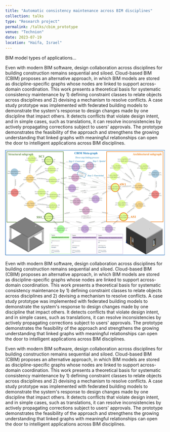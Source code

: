 ```yaml
---
title: "Automatic consistency maintenance across BIM disciplines"
collection: talks
type: "Research project"
permalink: /talks/cbim_prototype
venue: "Technion"
date: 2023-07-19
location: "Haifa, Israel"
---
```


BIM model types of applications...

Even with modern BIM software, design collaboration across disciplines for building construction remains sequential and siloed. Cloud-based BIM (CBIM) proposes an alternative approach, in which BIM models are stored as discipline-specific graphs whose nodes are linked to support across-domain coordination. This work presents a theoretical basis for systematic consistency maintenance by 1) defining constraint classes to relate objects across disciplines and 2) devising a mechanism to resolve conflicts. A case study prototype was implemented with federated building models to demonstrate the system's response to design changes made by one discipline that impact others. It detects conflicts that violate design intent, and in simple cases, such as translations, it can resolve inconsistencies by actively propagating corrections subject to users' approvals. The prototype demonstrates the feasibility of the approach and strengthens the growing understanding that linked graphs with meaningful relationships can open the door to intelligent applications across BIM disciplines.


<img title="Automatic Consistency Maintenance" alt="Alt text" src="../images/linked_graph_horizon.jpg">


Even with modern BIM software, design collaboration across disciplines for building construction remains sequential and siloed. Cloud-based BIM (CBIM) proposes an alternative approach, in which BIM models are stored as discipline-specific graphs whose nodes are linked to support across-domain coordination. This work presents a theoretical basis for systematic consistency maintenance by 1) defining constraint classes to relate objects across disciplines and 2) devising a mechanism to resolve conflicts. A case study prototype was implemented with federated building models to demonstrate the system's response to design changes made by one discipline that impact others. It detects conflicts that violate design intent, and in simple cases, such as translations, it can resolve inconsistencies by actively propagating corrections subject to users' approvals. The prototype demonstrates the feasibility of the approach and strengthens the growing understanding that linked graphs with meaningful relationships can open the door to intelligent applications across BIM disciplines.


Even with modern BIM software, design collaboration across disciplines for building construction remains sequential and siloed. Cloud-based BIM (CBIM) proposes an alternative approach, in which BIM models are stored as discipline-specific graphs whose nodes are linked to support across-domain coordination. This work presents a theoretical basis for systematic consistency maintenance by 1) defining constraint classes to relate objects across disciplines and 2) devising a mechanism to resolve conflicts. A case study prototype was implemented with federated building models to demonstrate the system's response to design changes made by one discipline that impact others. It detects conflicts that violate design intent, and in simple cases, such as translations, it can resolve inconsistencies by actively propagating corrections subject to users' approvals. The prototype demonstrates the feasibility of the approach and strengthens the growing understanding that linked graphs with meaningful relationships can open the door to intelligent applications across BIM disciplines.

